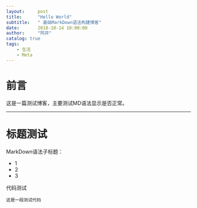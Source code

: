 ```yaml
---
layout:     post
title:      "Hello World"
subtitle:   " 基础MarkDown语法构建博客"
date:       2018-10-14 10:00:00
author:     "阿井"
catalog: true
tags:
    - 生活
    - Meta
---
```


# 前言


这是一篇测试博客，主要测试MD语法显示是否正常。

---

#  标题测试

MarkDown语法子标题：
* 1
* 2
* 3 


代码测试
```
这是一段测试代码

```